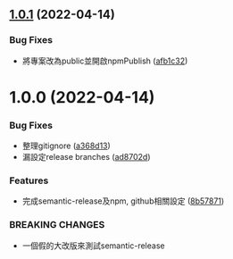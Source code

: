 ## [1.0.1](https://github.com/Renhz/test_0/compare/1.0.0...1.0.1) (2022-04-14)


### Bug Fixes

* 將專案改為public並開啟npmPublish ([afb1c32](https://github.com/Renhz/test_0/commit/afb1c325be5e5cacee11b5e596e116fbe1df73ce))

# 1.0.0 (2022-04-14)


### Bug Fixes

* 整理gitignore ([a368d13](https://github.com/Renhz/test_0/commit/a368d13a6fad6e0c1566bb28ddf5a145fb507a56))
* 漏設定release branches ([ad8702d](https://github.com/Renhz/test_0/commit/ad8702d158167dc2384a02eee32ab940cb542c3c))


### Features

* 完成semantic-release及npm, github相關設定 ([8b57871](https://github.com/Renhz/test_0/commit/8b57871e06b5270d98e7e4d9b13031dbd8ad09e0))


### BREAKING CHANGES

* 一個假的大改版來測試semantic-release

